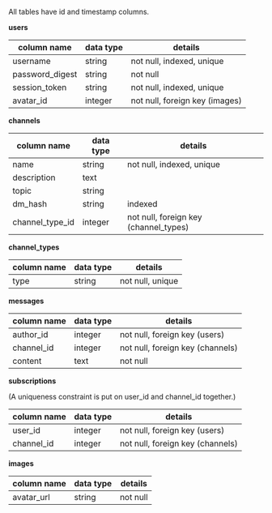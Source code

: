All tables have id and timestamp columns.

**users**

| column name     | data type | details                        |
|-----------------|-----------|--------------------------------|
| username        | string    | not null, indexed, unique      |
| password_digest | string    | not null                       |
| session_token   | string    | not null, indexed, unique      |
| avatar_id       | integer   | not null, foreign key (images) |

**channels**

| column name     | data type | details                               |
|-----------------|-----------|---------------------------------------|
| name            | string    | not null, indexed, unique             |
| description     | text      |                                       |
| topic           | string    |                                       |
| dm_hash         | string    | indexed                               |
| channel_type_id | integer   | not null, foreign key (channel_types)  |

**channel_types**

| column name | data type | details          |
|-------------|-----------|------------------|
| type        | string    | not null, unique |

**messages**

| column name | data type | details                          |
|-------------|-----------|----------------------------------|
| author_id   | integer   | not null, foreign key (users)    |
| channel_id  | integer   | not null, foreign key (channels) |
| content     | text      | not null                         |

**subscriptions**

(A uniqueness constraint is put on user_id and channel_id together.)

| column name | data type | details                          |
|-------------|-----------|----------------------------------|
| user_id     | integer   | not null, foreign key (users)    |
| channel_id  | integer   | not null, foreign key (channels) |

**images**

| column name | data type | details  |
|-------------|-----------|----------|
| avatar_url  | string    | not null |
